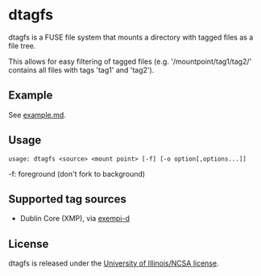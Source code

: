 # dtagfs
dtagfs is a FUSE file system that mounts a directory with tagged files as a file tree.

This allows for easy filtering of tagged files (e.g. '/mountpoint/tag1/tag2/' contains all files with tags 'tag1' and 'tag2').

## Example
See [example.md](example.md).

## Usage
`usage: dtagfs <source> <mount point> [-f] [-o option[,options...]]`

-f: foreground (don't fork to background)

## Supported tag sources
* Dublin Core (XMP), via [exempi-d](https://github.com/lesderid/exempi-d)

## License
dtagfs is released under the [University of Illinois/NCSA license](LICENSE).
